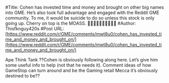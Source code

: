 #Title: Cohen has invested time and money and brought on other big names into GME. He’s also took full advantage and engaged with the Reddit GME community. To me, it would be suicide to do so unless this stock is only going up. Cherry on top is the MOASS. 💎👐🏼🚀🚀🚀🚀🚀🚀🚀
#Author: Thisfknguy420s
#Post URL: [https://www.reddit.com/r/GME/comments/mwt8u0/cohen_has_invested_time_and_money_and_brought_on/](https://www.reddit.com/r/GME/comments/mwt8u0/cohen_has_invested_time_and_money_and_brought_on/)


Ape Think Tank
??Cohen is obviously following along here. Let’s give him some useful info to help (not that he needs it). Comment ideas of how GameStop can turn around and be the Gaming retail Mecca it’s obviously destined to be??